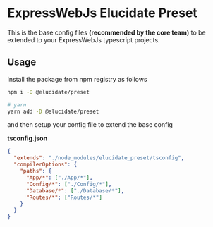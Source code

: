 # ExpressWebJs Elucidate Preset

This is the base config files **(recommended by the core team)** to be extended to your ExpressWebJs typescript projects.

## Usage

Install the package from npm registry as follows

```sh
npm i -D @elucidate/preset

# yarn
yarn add -D @elucidate/preset
```

and then setup your config file to extend the base config

**tsconfig.json**

```json
{
  "extends": "./node_modules/elucidate_preset/tsconfig",
  "compilerOptions": {
    "paths": {
      "App/*": ["./App/*"],
      "Config/*": ["./Config/*"],
      "Database/*": ["./Database/*"],
      "Routes/*": ["Routes/*"]
    }
  }
}
```
